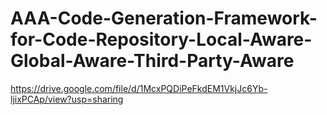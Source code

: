# AAA-Code-Generation-Framework-for-Code-Repository-Local-Aware-Global-Aware-Third-Party-Aware
https://drive.google.com/file/d/1McxPQDiPeFkdEM1VkjJc6Yb-ljixPCAp/view?usp=sharing
